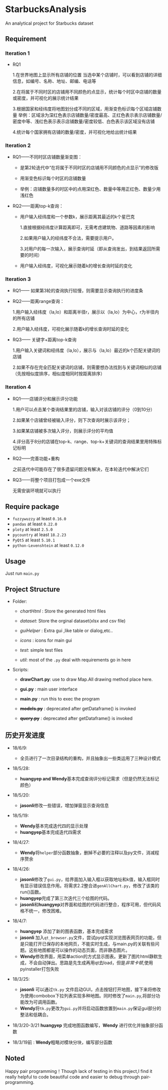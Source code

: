 # StarbucksAnalysis
An analytical project for Starbucks dataset

## Requirement
 
### Iteration 1
- RQ1

    1.在世界地图上显示所有店铺的位置
    当选中某个店铺时，可以看到店铺的详细信息，如编号、名称、地址、邮编、电话等
    
    2.在将属于不同时区的店铺用不同颜色的点显示，统计每个时区中店铺的数量或密度，并可视化的展示统计结果
    
    3.根据国家和经纬度将地图划分成不同的区域，用渐变色标识每个区域店铺数量
    举例：区域涂为深红色表示店铺数量/密度最高、正红色表示表示店铺数量/密度中等、浅红色表示表示店铺数量/密度较低、白色表示该区域没有店铺
    
    4.统计每个国家拥有店铺的数量/密度，并可视化地给出统计结果

### Iteration 2
- RQ1——不同时区店铺数量渐变图：

    + 是第2轮迭代中“在将属于不同时区的店铺用不同颜色的点显示”的修改版
    
    + 用渐变色标识每个时区的店铺数量

    + 举例：店铺数量多的时区中的点用深红色、数量中等用正红色、数量少用浅红色
- RQ2——距离top-k查询：
    + 用户输入经纬度和一个参数k，展示距离其最近的k个星巴克
        
        1.直接根据经纬度计算距离即可，无需考虑建筑物、道路等因素的影响
        
        2.如果用户输入的经纬度不合法，需要提示用户。
        
        3.对用户的每一次输入，展示查询时延（即从查询发出，到结果返回所需要的时间）
    + 用户输入经纬度，可视化展示随着k的增长查询时延的变化

### Iteration 3
- RQ1—— 如果第3轮的查询执行较慢，则需要显示查询执行的进度条
- RQ2——距离range查询：
    
    1.用户输入经纬度（la,lo）和距离半径r，展示以（la,lo）为中心，r为半径内的所有店铺
    
    2.用户输入经纬度，可视化展示随着k的增长查询时延的变化
- RQ3—— 关键字+距离top-k查询
    
    1.用户输入关键词和经纬度（la,lo），展示与（la,lo）最近的k个匹配关键词的店铺
    
    2.如果不存在完全匹配关键词的店铺，则需要想办法找到与关键词相似的店铺（先按相似度排序，相似度相同时按距离排序）
### Iteration 4
- RQ1——店铺评分和展示评分功能

    1.用户可以点击某个查询结果里的店铺，输入对该店铺的评分（0到10分）
    
    2.如果某个店铺曾经被输入评分，则下次查询时展示该评分；
    
    3.如果某店铺被多次输入评分，则展示评分的平均值

    4.评分高于8分的店铺在top-k、range、top-k+关键词的查询结果里用特殊标记标明

- RQ2——完善功能+重构

    之前迭代中可能存在了很多遗留问题没有解决，在本轮迭代中解决它们

- RQ3——将整个项目打包成一个exe文件

    无需安装环境就可以执行
## Require package
- `fuzzywuzzy` at least `0.16.0`
- `pandas` at least `0.22.0`
- `ploty` at least `2.5.0`
- `pycountry` at least `18.2.23`
- `PyQt5` at least `5.10.1`
- `python-Levenshtein` at least `0.12.0`

## Usage
Just run `main.py`

## Project Structure
- Folder:
    + *chartHtml* : Store the generated html files
    
    + *dataset*: Store the orginal dataset(xlsx and csv file)
    
    + *guiHelper* : Extra gui ,like table or dialog,etc..
    
    + *icons* : icons for main gui
    
    + *test*: simple test files
    
    + *util*: most of the `.py` deal with requirements go in here
- Scripts:
    + **drawChart.py**: use to draw Map.All drawing method place here.
    
    + **gui.py** : main user interface
    
    + **main.py** : run this to exec the program
    
    + ~~**models.py**~~ : deprecated after getDataframe() is invoked
    
    + ~~**query.py**~~ : deprecated after getDataframe() is invoked

## 历史开发进度
- 18/6/9:
    + 全员进行了一次目录结构的重构，并且抽象出一些类运用了三种设计模式
- 18/5/28:
    + **huangyep and Wendy**基本完成查询评分标记需求（但是仍然无法标记颜色）
- 18/5/20:
    + **jasonli**修改一些错误，增加弹窗显示查询信息
- 18/5/19:
    + **Wendy**基本完成迭代四的显示处理
    + **huangyep**基本完成迭代四需求
- 18/4/27:
    + **Wendy**将`helper`部分函数抽象，删掉不必要的注释以及py文件，消减程序赘余
    
- 18/4/26:
    + **jasonli**修改了`gui.py`，给界面加入输入框以获取地址和k值，输入框同时有显示错误信息作用。将需求2.2整合进`genAllChart.py`，修改了该类的run()函数。
    + **huangyep**完成了第三次迭代三个绘图的代码。
    + **jasonli**和**huangyep**对界面和绘图的代码进行整合，程序可用，但代码风格不统一，修改困难。
- 18/4/7: 
    + **huangyep** 添加了新的图表函数，基本完成需求
    + **jasonli** 加入`qt_browser.py`文件，尝试pyqt实现浏览图表网页的功能，但是只能打开已保存的本地网页，不能实时生成，与main.py的关联有些问题。这些地图都是可以操作的动态页面，而非静态图片。
    + **Wendy**修改界面，用菜单action的方式显示图表。更新了图片html静默生成，不会自动弹出。思路是先生成再用qt去load，但是*非常卡顿*,使用pyinstaller打包失败
    
- 18/3/25: 
    + **jasonli** 可以通过`tk.py` 文件启动GUI，点击按钮打开地图，接下来将修改为使用combobox下拉列表实现多种地图。同时修改了`main.py`,将部分功能改为可调用函数。
    + **Wendy**将`tk.py`更改为`gui.py`并将启动函数放置到`main.py`保证gui部分的整洁和低耦合。

- 18/3/20-3/21 **huangyep** 完成地图函数编写，**Wendy** 进行优化并抽象部分函数

- 18/3/19前 : **Wendy**粗略对模块分块，编写部分函数

## Noted

Happy pair programming！Though lack of testing in this project,I find
it really helpful to code beautiful code and easier to debug through pair-programming.


